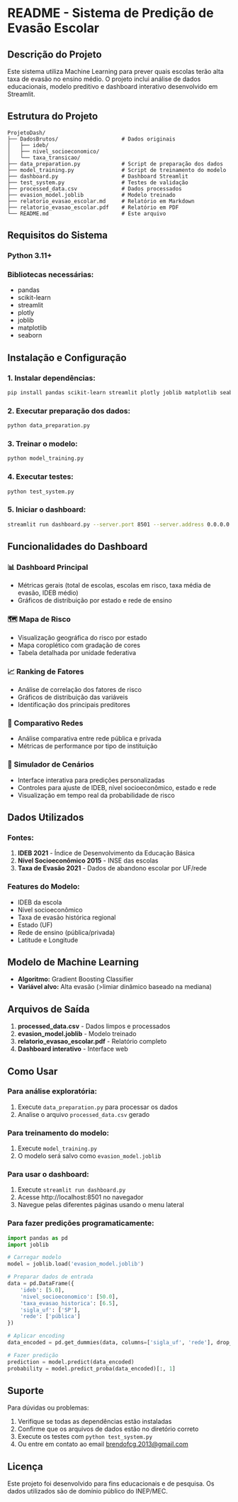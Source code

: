 # README - Sistema de Predição de Evasão Escolar

## Descrição do Projeto

Este sistema utiliza Machine Learning para prever quais escolas terão alta taxa de evasão no ensino médio. O projeto inclui análise de dados educacionais, modelo preditivo e dashboard interativo desenvolvido em Streamlit.

## Estrutura do Projeto

```
ProjetoDash/
├── DadosBrutos/                    # Dados originais
│   ├── ideb/
│   ├── nivel_socioeconomico/
│   └── taxa_transicao/
├── data_preparation.py             # Script de preparação dos dados
├── model_training.py               # Script de treinamento do modelo
├── dashboard.py                    # Dashboard Streamlit
├── test_system.py                  # Testes de validação
├── processed_data.csv              # Dados processados
├── evasion_model.joblib            # Modelo treinado
├── relatorio_evasao_escolar.md     # Relatório em Markdown
├── relatorio_evasao_escolar.pdf    # Relatório em PDF
└── README.md                       # Este arquivo
```

## Requisitos do Sistema

### Python 3.11+
### Bibliotecas necessárias:
- pandas
- scikit-learn
- streamlit
- plotly
- joblib
- matplotlib
- seaborn

## Instalação e Configuração

### 1. Instalar dependências:
```bash
pip install pandas scikit-learn streamlit plotly joblib matplotlib seaborn
```

### 2. Executar preparação dos dados:
```bash
python data_preparation.py
```

### 3. Treinar o modelo:
```bash
python model_training.py
```

### 4. Executar testes:
```bash
python test_system.py
```

### 5. Iniciar o dashboard:
```bash
streamlit run dashboard.py --server.port 8501 --server.address 0.0.0.0
```

## Funcionalidades do Dashboard

### 📊 Dashboard Principal
- Métricas gerais (total de escolas, escolas em risco, taxa média de evasão, IDEB médio)
- Gráficos de distribuição por estado e rede de ensino

### 🗺️ Mapa de Risco
- Visualização geográfica do risco por estado
- Mapa coroplético com gradação de cores
- Tabela detalhada por unidade federativa

### 📈 Ranking de Fatores
- Análise de correlação dos fatores de risco
- Gráficos de distribuição das variáveis
- Identificação dos principais preditores

### 🏫 Comparativo Redes
- Análise comparativa entre rede pública e privada
- Métricas de performance por tipo de instituição

### 🎯 Simulador de Cenários
- Interface interativa para predições personalizadas
- Controles para ajuste de IDEB, nível socioeconômico, estado e rede
- Visualização em tempo real da probabilidade de risco

## Dados Utilizados

### Fontes:
1. **IDEB 2021** - Índice de Desenvolvimento da Educação Básica
2. **Nível Socioeconômico 2015** - INSE das escolas
3. **Taxa de Evasão 2021** - Dados de abandono escolar por UF/rede

### Features do Modelo:
- IDEB da escola
- Nível socioeconômico
- Taxa de evasão histórica regional
- Estado (UF)
- Rede de ensino (pública/privada)
- Latitude e Longitude
  
## Modelo de Machine Learning

- **Algoritmo:** Gradient Boosting Classifier
- **Variável alvo:** Alta evasão (>limiar dinâmico baseado na mediana)

## Arquivos de Saída

1. **processed_data.csv** - Dados limpos e processados
2. **evasion_model.joblib** - Modelo treinado
3. **relatorio_evasao_escolar.pdf** - Relatório completo
4. **Dashboard interativo** - Interface web

## Como Usar

### Para análise exploratória:
1. Execute `data_preparation.py` para processar os dados
2. Analise o arquivo `processed_data.csv` gerado

### Para treinamento do modelo:
1. Execute `model_training.py`
2. O modelo será salvo como `evasion_model.joblib`

### Para usar o dashboard:
1. Execute `streamlit run dashboard.py`
2. Acesse http://localhost:8501 no navegador
3. Navegue pelas diferentes páginas usando o menu lateral

### Para fazer predições programaticamente:
```python
import pandas as pd
import joblib

# Carregar modelo
model = joblib.load('evasion_model.joblib')

# Preparar dados de entrada
data = pd.DataFrame({
    'ideb': [5.0],
    'nivel_socioeconomico': [50.0],
    'taxa_evasao_historica': [6.5],
    'sigla_uf': ['SP'],
    'rede': ['pública']
})

# Aplicar encoding
data_encoded = pd.get_dummies(data, columns=['sigla_uf', 'rede'], drop_first=True)

# Fazer predição
prediction = model.predict(data_encoded)
probability = model.predict_proba(data_encoded)[:, 1]
```

## Suporte

Para dúvidas ou problemas:
1. Verifique se todas as dependências estão instaladas
2. Confirme que os arquivos de dados estão no diretório correto
3. Execute os testes com `python test_system.py`
4. Ou entre em contato ao email brendofcg.2013@gmail.com

## Licença

Este projeto foi desenvolvido para fins educacionais e de pesquisa. Os dados utilizados são de domínio público do INEP/MEC.

